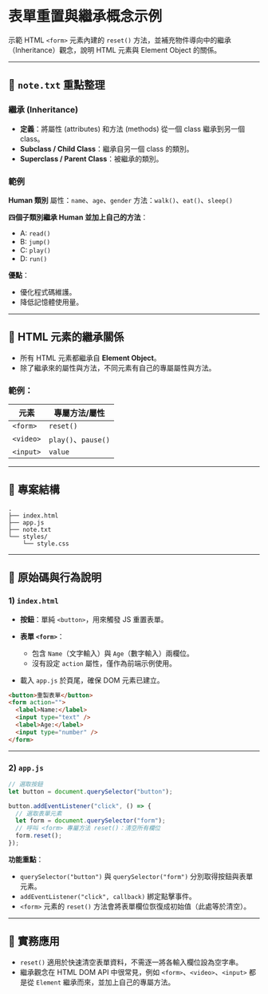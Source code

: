 # 表單重置與繼承概念示例

示範 HTML `<form>` 元素內建的 `reset()` 方法，並補充物件導向中的繼承（Inheritance）觀念，說明 HTML 元素與 Element Object 的關係。

---

## 📒 `note.txt` 重點整理

### 繼承 (Inheritance)

- **定義**：將屬性 (attributes) 和方法 (methods) 從一個 class 繼承到另一個 class。
- **Subclass / Child Class**：繼承自另一個 class 的類別。
- **Superclass / Parent Class**：被繼承的類別。

### 範例

**Human 類別**
屬性：`name`、`age`、`gender`
方法：`walk()`、`eat()`、`sleep()`

**四個子類別繼承 Human 並加上自己的方法**：

- A: `read()`
- B: `jump()`
- C: `play()`
- D: `run()`

**優點**：

- 優化程式碼維護。
- 降低記憶體使用量。

---

## 📒 HTML 元素的繼承關係

- 所有 HTML 元素都繼承自 **Element Object**。
- 除了繼承來的屬性與方法，不同元素有自己的專屬屬性與方法。

### 範例：

| 元素      | 專屬方法/屬性       |
| --------- | ------------------- |
| `<form>`  | `reset()`           |
| `<video>` | `play()`、`pause()` |
| `<input>` | `value`             |

---

## 📂 專案結構

```
.
├── index.html
├── app.js
├── note.txt
└── styles/
    └── style.css
```

---

## 🧩 原始碼與行為說明

### 1) `index.html`

- **按鈕**：單純 `<button>`，用來觸發 JS 重置表單。
- **表單 `<form>`**：

  - 包含 `Name`（文字輸入）與 `Age`（數字輸入）兩欄位。
  - 沒有設定 `action` 屬性，僅作為前端示例使用。

- 載入 `app.js` 於頁尾，確保 DOM 元素已建立。

```html
<button>重製表單</button>
<form action="">
  <label>Name:</label>
  <input type="text" />
  <label>Age:</label>
  <input type="number" />
</form>
```

---

### 2) `app.js`

```javascript
// 選取按鈕
let button = document.querySelector("button");

button.addEventListener("click", () => {
  // 選取表單元素
  let form = document.querySelector("form");
  // 呼叫 <form> 專屬方法 reset()：清空所有欄位
  form.reset();
});
```

**功能重點**：

- `querySelector("button")` 與 `querySelector("form")` 分別取得按鈕與表單元素。
- `addEventListener("click", callback)` 綁定點擊事件。
- `<form>` 元素的 `reset()` 方法會將表單欄位恢復成初始值（此處等於清空）。

---

## 🔧 實務應用

- `reset()` 適用於快速清空表單資料，不需逐一將各輸入欄位設為空字串。
- 繼承觀念在 HTML DOM API 中很常見，例如 `<form>`、`<video>`、`<input>` 都是從 `Element` 繼承而來，並加上自己的專屬方法。

